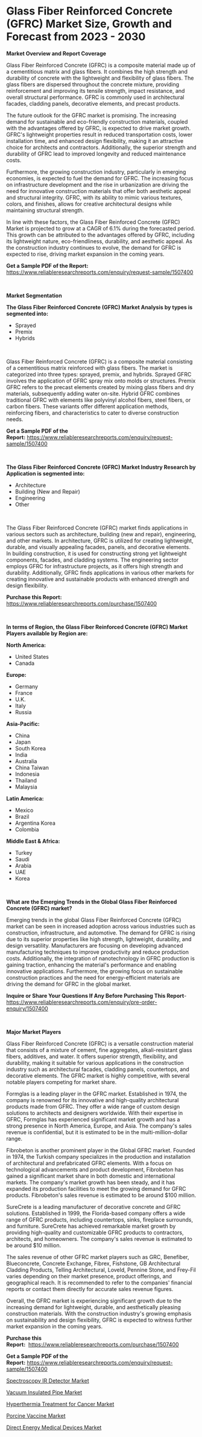 <p><h1>Glass Fiber Reinforced Concrete (GFRC) Market Size, Growth and Forecast from 2023 - 2030</h1></p><p><strong>Market Overview and Report Coverage</strong></p>
<p><p>Glass Fiber Reinforced Concrete (GFRC) is a composite material made up of a cementitious matrix and glass fibers. It combines the high strength and durability of concrete with the lightweight and flexibility of glass fibers. The glass fibers are dispersed throughout the concrete mixture, providing reinforcement and improving its tensile strength, impact resistance, and overall structural performance. GFRC is commonly used in architectural facades, cladding panels, decorative elements, and precast products.</p><p>The future outlook for the GFRC market is promising. The increasing demand for sustainable and eco-friendly construction materials, coupled with the advantages offered by GFRC, is expected to drive market growth. GFRC's lightweight properties result in reduced transportation costs, lower installation time, and enhanced design flexibility, making it an attractive choice for architects and contractors. Additionally, the superior strength and durability of GFRC lead to improved longevity and reduced maintenance costs.</p><p>Furthermore, the growing construction industry, particularly in emerging economies, is expected to fuel the demand for GFRC. The increasing focus on infrastructure development and the rise in urbanization are driving the need for innovative construction materials that offer both aesthetic appeal and structural integrity. GFRC, with its ability to mimic various textures, colors, and finishes, allows for creative architectural designs while maintaining structural strength.</p><p>In line with these factors, the Glass Fiber Reinforced Concrete (GFRC) Market is projected to grow at a CAGR of 6.1% during the forecasted period. This growth can be attributed to the advantages offered by GFRC, including its lightweight nature, eco-friendliness, durability, and aesthetic appeal. As the construction industry continues to evolve, the demand for GFRC is expected to rise, driving market expansion in the coming years.</p></p>
<p><strong>Get a Sample PDF of the Report:</strong> <a href="https://www.reliableresearchreports.com/enquiry/request-sample/1507400">https://www.reliableresearchreports.com/enquiry/request-sample/1507400</a></p>
<p>&nbsp;</p>
<p><strong>Market Segmentation</strong></p>
<p><strong>The Glass Fiber Reinforced Concrete (GFRC) Market Analysis by types is segmented into:</strong></p>
<p><ul><li>Sprayed</li><li>Premix</li><li>Hybrids</li></ul></p>
<p>&nbsp;</p>
<p><p>Glass Fiber Reinforced Concrete (GFRC) is a composite material consisting of a cementitious matrix reinforced with glass fibers. The market is categorized into three types: sprayed, premix, and hybrids. Sprayed GFRC involves the application of GFRC spray mix onto molds or structures. Premix GFRC refers to the precast elements created by mixing glass fibers and dry materials, subsequently adding water on-site. Hybrid GFRC combines traditional GFRC with elements like polyvinyl alcohol fibers, steel fibers, or carbon fibers. These variants offer different application methods, reinforcing fibers, and characteristics to cater to diverse construction needs.</p></p>
<p><strong>Get a Sample PDF of the Report:</strong>&nbsp;<a href="https://www.reliableresearchreports.com/enquiry/request-sample/1507400">https://www.reliableresearchreports.com/enquiry/request-sample/1507400</a></p>
<p>&nbsp;</p>
<p><strong>The Glass Fiber Reinforced Concrete (GFRC) Market Industry Research by Application is segmented into:</strong></p>
<p><ul><li>Architecture</li><li>Building (New and Repair)</li><li>Engineering</li><li>Other</li></ul></p>
<p>&nbsp;</p>
<p><p>The Glass Fiber Reinforced Concrete (GFRC) market finds applications in various sectors such as architecture, building (new and repair), engineering, and other markets. In architecture, GFRC is utilized for creating lightweight, durable, and visually appealing facades, panels, and decorative elements. In building construction, it is used for constructing strong yet lightweight components, facades, and cladding systems. The engineering sector employs GFRC for infrastructure projects, as it offers high strength and durability. Additionally, GFRC finds applications in various other markets for creating innovative and sustainable products with enhanced strength and design flexibility.</p></p>
<p><strong>Purchase this Report:</strong>&nbsp; <a href="https://www.reliableresearchreports.com/purchase/1507400">https://www.reliableresearchreports.com/purchase/1507400</a></p>
<p>&nbsp;</p>
<p><strong>In terms of Region, the Glass Fiber Reinforced Concrete (GFRC) Market Players available by Region are:</strong></p>
<p>
    <p> <strong> North America: </strong>
        <ul>
            <li>United States</li>
            <li>Canada</li>
        </ul>
        </p> 
    <p> <strong> Europe: </strong>
        <ul>
            <li>Germany</li>
            <li>France</li>
            <li>U.K.</li>
            <li>Italy</li>
            <li>Russia</li>
        </ul>
        </p> 
    <p> <strong> Asia-Pacific: </strong>
        <ul>
            <li>China</li>
            <li>Japan</li>
            <li>South Korea</li>
            <li>India</li>
            <li>Australia</li>
            <li>China Taiwan</li>
            <li>Indonesia</li>
            <li>Thailand</li>
            <li>Malaysia</li>
        </ul>
        </p> 
    <p> <strong> Latin America: </strong>
        <ul>
            <li>Mexico</li>
            <li>Brazil</li>
            <li>Argentina Korea</li>
            <li>Colombia</li>
        </ul>
        </p> 
    <p> <strong> Middle East & Africa: </strong>
        <ul>
            <li>Turkey</li>
            <li>Saudi</li>
            <li>Arabia</li>
            <li>UAE</li>
            <li>Korea</li>
        </ul>
    </p>
    </p>
<p>&nbsp;</p>
<p><strong>What are the Emerging Trends in the Global Glass Fiber Reinforced Concrete (GFRC) market?</strong></p>
<p><p>Emerging trends in the global Glass Fiber Reinforced Concrete (GFRC) market can be seen in increased adoption across various industries such as construction, infrastructure, and automotive. The demand for GFRC is rising due to its superior properties like high strength, lightweight, durability, and design versatility. Manufacturers are focusing on developing advanced manufacturing techniques to improve productivity and reduce production costs. Additionally, the integration of nanotechnology in GFRC production is gaining traction, enhancing the material's performance and enabling innovative applications. Furthermore, the growing focus on sustainable construction practices and the need for energy-efficient materials are driving the demand for GFRC in the global market.</p></p>
<p><strong>Inquire or Share Your Questions If Any Before Purchasing This Report</strong>- <a href="https://www.reliableresearchreports.com/enquiry/pre-order-enquiry/1507400">https://www.reliableresearchreports.com/enquiry/pre-order-enquiry/1507400</a></p>
<p>&nbsp;</p>
<p><strong>Major Market Players</strong></p>
<p><p>Glass Fiber Reinforced Concrete (GFRC) is a versatile construction material that consists of a mixture of cement, fine aggregates, alkali-resistant glass fibers, additives, and water. It offers superior strength, flexibility, and durability, making it suitable for various applications in the construction industry such as architectural facades, cladding panels, countertops, and decorative elements. The GFRC market is highly competitive, with several notable players competing for market share.</p><p>Formglas is a leading player in the GFRC market. Established in 1974, the company is renowned for its innovative and high-quality architectural products made from GFRC. They offer a wide range of custom design solutions to architects and designers worldwide. With their expertise in GFRC, Formglas has experienced significant market growth and has a strong presence in North America, Europe, and Asia. The company's sales revenue is confidential, but it is estimated to be in the multi-million-dollar range.</p><p>Fibrobeton is another prominent player in the Global GFRC market. Founded in 1974, the Turkish company specializes in the production and installation of architectural and prefabricated GFRC elements. With a focus on technological advancements and product development, Fibrobeton has gained a significant market share in both domestic and international markets. The company's market growth has been steady, and it has expanded its production facilities to meet the growing demand for GFRC products. Fibrobeton's sales revenue is estimated to be around $100 million.</p><p>SureCrete is a leading manufacturer of decorative concrete and GFRC solutions. Established in 1999, the Florida-based company offers a wide range of GFRC products, including countertops, sinks, fireplace surrounds, and furniture. SureCrete has achieved remarkable market growth by providing high-quality and customizable GFRC products to contractors, architects, and homeowners. The company's sales revenue is estimated to be around $10 million.</p><p>The sales revenue of other GFRC market players such as GRC, Benefiber, Blueconcrete, Concrete Exchange, Fibrex, Fishstone, GB Architectural Cladding Products, Telling Architectural, Loveld, Pennine Stone, and Frey-Fil varies depending on their market presence, product offerings, and geographical reach. It is recommended to refer to the companies' financial reports or contact them directly for accurate sales revenue figures.</p><p>Overall, the GFRC market is experiencing significant growth due to the increasing demand for lightweight, durable, and aesthetically pleasing construction materials. With the construction industry's growing emphasis on sustainability and design flexibility, GFRC is expected to witness further market expansion in the coming years.</p></p>
<p><strong>Purchase this Report:</strong>&nbsp;&nbsp;<a href="https://www.reliableresearchreports.com/purchase/1507400">https://www.reliableresearchreports.com/purchase/1507400</a></p>
<p></p>
<p><strong>Get a Sample PDF of the Report:</strong>&nbsp;<a href="https://www.reliableresearchreports.com/enquiry/request-sample/1507400">https://www.reliableresearchreports.com/enquiry/request-sample/1507400</a></p>
<p><p><a href="https://www.linkedin.com/pulse/spectroscopy-ir-detector-market-size-forecast/">Spectroscopy IR Detector Market</a></p><p><a href="https://medium.com/@santoshh992151/vacuum-insulated-pipe-market-exploring-market-share-market-trends-and-future-growth-3607f31621d5">Vacuum Insulated Pipe Market</a></p><p><a href="https://medium.com/@yashreports27/hyperthermia-treatment-for-cancer-market-report-reveals-the-latest-trends-and-growth-opportunities-13ff5f3b2cce">Hyperthermia Treatment for Cancer Market</a></p><p><a href="https://www.linkedin.com/pulse/porcine-vaccine-market-size-forecast-2023-2030/">Porcine Vaccine Market</a></p><p><a href="https://www.linkedin.com/pulse/direct-energy-medical-devices-market-size-forecast-2023-2030/">Direct Energy Medical Devices Market</a></p></p>